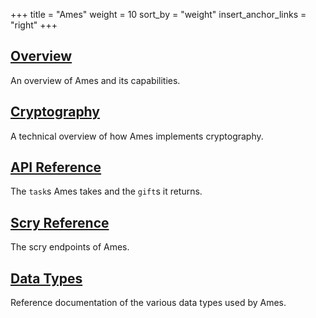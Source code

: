 +++
title = "Ames"
weight = 10
sort_by = "weight"
insert_anchor_links = "right"
+++

## [Overview](/system/kernel/ames/ames)

An overview of Ames and its capabilities.

## [Cryptography](/system/kernel/ames/guides/cryptography)

A technical overview of how Ames implements cryptography.

## [API Reference](/system/kernel/arvo/ames/tasks)

The `task`s Ames takes and the `gift`s it returns.

## [Scry Reference](/system/kernel/arvo/ames/scry)

The scry endpoints of Ames.

## [Data Types](/system/kernel/arvo/ames/data-types)

Reference documentation of the various data types used by Ames.
